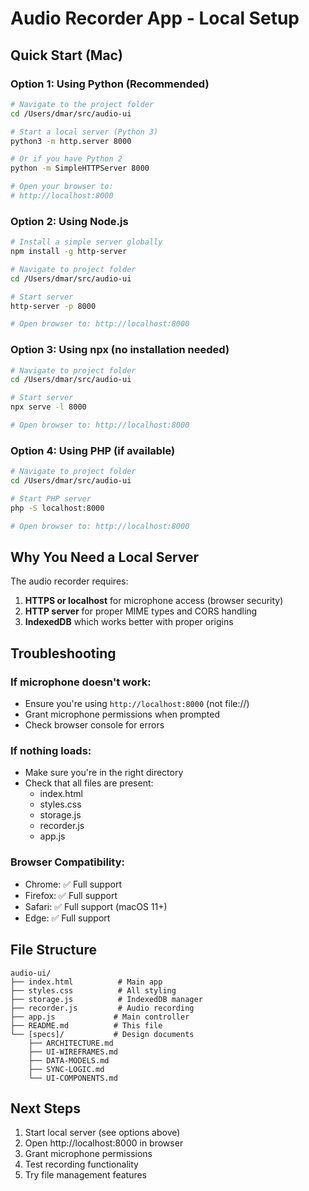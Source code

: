 # Audio Recorder App - Local Setup

## Quick Start (Mac)

### Option 1: Using Python (Recommended)
```bash
# Navigate to the project folder
cd /Users/dmar/src/audio-ui

# Start a local server (Python 3)
python3 -m http.server 8000

# Or if you have Python 2
python -m SimpleHTTPServer 8000

# Open your browser to:
# http://localhost:8000
```

### Option 2: Using Node.js
```bash
# Install a simple server globally
npm install -g http-server

# Navigate to project folder
cd /Users/dmar/src/audio-ui

# Start server
http-server -p 8000

# Open browser to: http://localhost:8000
```

### Option 3: Using npx (no installation needed)
```bash
# Navigate to project folder
cd /Users/dmar/src/audio-ui

# Start server
npx serve -l 8000

# Open browser to: http://localhost:8000
```

### Option 4: Using PHP (if available)
```bash
# Navigate to project folder
cd /Users/dmar/src/audio-ui

# Start PHP server
php -S localhost:8000

# Open browser to: http://localhost:8000
```

## Why You Need a Local Server

The audio recorder requires:
1. **HTTPS or localhost** for microphone access (browser security)
2. **HTTP server** for proper MIME types and CORS handling
3. **IndexedDB** which works better with proper origins

## Troubleshooting

### If microphone doesn't work:
- Ensure you're using `http://localhost:8000` (not file://)
- Grant microphone permissions when prompted
- Check browser console for errors

### If nothing loads:
- Make sure you're in the right directory
- Check that all files are present:
  - index.html
  - styles.css
  - storage.js
  - recorder.js
  - app.js

### Browser Compatibility:
- Chrome: ✅ Full support
- Firefox: ✅ Full support  
- Safari: ✅ Full support (macOS 11+)
- Edge: ✅ Full support

## File Structure
```
audio-ui/
├── index.html          # Main app
├── styles.css          # All styling
├── storage.js          # IndexedDB manager
├── recorder.js         # Audio recording
├── app.js             # Main controller
├── README.md          # This file
└── [specs]/           # Design documents
    ├── ARCHITECTURE.md
    ├── UI-WIREFRAMES.md
    ├── DATA-MODELS.md
    ├── SYNC-LOGIC.md
    └── UI-COMPONENTS.md
```

## Next Steps
1. Start local server (see options above)
2. Open http://localhost:8000 in browser
3. Grant microphone permissions
4. Test recording functionality
5. Try file management features